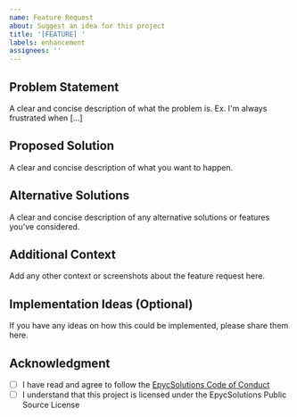 ```yaml
---
name: Feature Request
about: Suggest an idea for this project
title: '[FEATURE] '
labels: enhancement
assignees: ''
---
```


## Problem Statement
A clear and concise description of what the problem is. Ex. I'm always frustrated when [...]

## Proposed Solution
A clear and concise description of what you want to happen.

## Alternative Solutions
A clear and concise description of any alternative solutions or features you've considered.

## Additional Context
Add any other context or screenshots about the feature request here.

## Implementation Ideas (Optional)
If you have any ideas on how this could be implemented, please share them here.

## Acknowledgment
- [ ] I have read and agree to follow the [EpycSolutions Code of Conduct](https://github.com/EpycSolutionsEU/.github/blob/main/CODE_OF_CONDUCT.md)
- [ ] I understand that this project is licensed under the EpycSolutions Public Source License